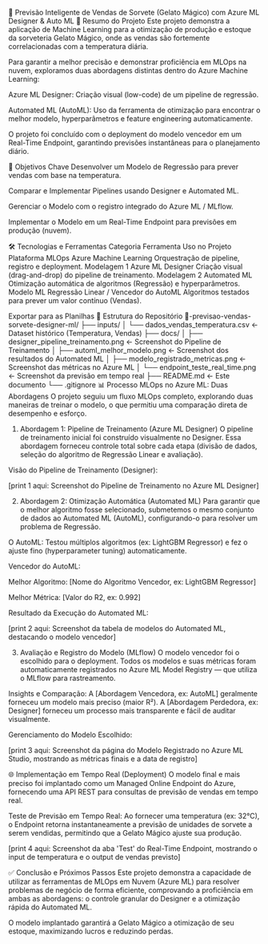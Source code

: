 🍦 Previsão Inteligente de Vendas de Sorvete (Gelato Mágico) com Azure ML Designer & Auto ML
🚀 Resumo do Projeto
Este projeto demonstra a aplicação de Machine Learning para a otimização de produção e estoque da sorveteria Gelato Mágico, onde as vendas são fortemente correlacionadas com a temperatura diária.

Para garantir a melhor precisão e demonstrar proficiência em MLOps na nuvem, exploramos duas abordagens distintas dentro do Azure Machine Learning:

Azure ML Designer: Criação visual (low-code) de um pipeline de regressão.

Automated ML (AutoML): Uso da ferramenta de otimização para encontrar o melhor modelo, hyperparâmetros e feature engineering automaticamente.

O projeto foi concluído com o deployment do modelo vencedor em um Real-Time Endpoint, garantindo previsões instantâneas para o planejamento diário.

🎯 Objetivos Chave
Desenvolver um Modelo de Regressão para prever vendas com base na temperatura.

Comparar e Implementar Pipelines usando Designer e Automated ML.

Gerenciar o Modelo com o registro integrado do Azure ML / MLflow.

Implementar o Modelo em um Real-Time Endpoint para previsões em produção (nuvem).

🛠️ Tecnologias e Ferramentas
Categoria	Ferramenta	Uso no Projeto
Plataforma MLOps	Azure Machine Learning	Orquestração de pipeline, registro e deployment.
Modelagem 1	Azure ML Designer	Criação visual (drag-and-drop) do pipeline de treinamento.
Modelagem 2	Automated ML	Otimização automática de algoritmos (Regressão) e hyperparâmetros.
Modelo ML	Regressão Linear / Vencedor do AutoML	Algoritmos testados para prever um valor contínuo (Vendas).

Exportar para as Planilhas
📂 Estrutura do Repositório
🍦-previsao-vendas-sorvete-designer-ml/
├── inputs/
│   └── dados_vendas_temperatura.csv    <- Dataset histórico (Temperatura, Vendas)
├── docs/
│   ├── designer_pipeline_treinamento.png   <- Screenshot do Pipeline de Treinamento
│   ├── automl_melhor_modelo.png            <- Screenshot dos resultados do Automated ML
│   ├── modelo_registrado_metricas.png      <- Screenshot das métricas no Azure ML
│   └── endpoint_teste_real_time.png        <- Screenshot da previsão em tempo real
├── README.md                               <- Este documento
└── .gitignore
📊 Processo MLOps no Azure ML: Duas Abordagens
O projeto seguiu um fluxo MLOps completo, explorando duas maneiras de treinar o modelo, o que permitiu uma comparação direta de desempenho e esforço.

1. Abordagem 1: Pipeline de Treinamento (Azure ML Designer)
O pipeline de treinamento inicial foi construído visualmente no Designer. Essa abordagem forneceu controle total sobre cada etapa (divisão de dados, seleção do algoritmo de Regressão Linear e avaliação).

Visão do Pipeline de Treinamento (Designer):

[print 1 aqui: Screenshot do Pipeline de Treinamento no Azure ML Designer]

2. Abordagem 2: Otimização Automática (Automated ML)
Para garantir que o melhor algoritmo fosse selecionado, submetemos o mesmo conjunto de dados ao Automated ML (AutoML), configurando-o para resolver um problema de Regressão.

O AutoML: Testou múltiplos algoritmos (ex: LightGBM Regressor) e fez o ajuste fino (hyperparameter tuning) automaticamente.

Vencedor do AutoML:

Melhor Algoritmo: [Nome do Algoritmo Vencedor, ex: LightGBM Regressor]

Melhor Métrica: [Valor do R2, ex: 0.992]

Resultado da Execução do Automated ML:

[print 2 aqui: Screenshot da tabela de modelos do Automated ML, destacando o modelo vencedor]

3. Avaliação e Registro do Modelo (MLflow)
O modelo vencedor foi o escolhido para o deployment. Todos os modelos e suas métricas foram automaticamente registrados no Azure ML Model Registry — que utiliza o MLflow para rastreamento.

Insights e Comparação: A [Abordagem Vencedora, ex: AutoML] geralmente forneceu um modelo mais preciso (maior R²). A [Abordagem Perdedora, ex: Designer] forneceu um processo mais transparente e fácil de auditar visualmente.

Gerenciamento do Modelo Escolhido:

[print 3 aqui: Screenshot da página do Modelo Registrado no Azure ML Studio, mostrando as métricas finais e a data de registro]

🌐 Implementação em Tempo Real (Deployment)
O modelo final e mais preciso foi implantado como um Managed Online Endpoint do Azure, fornecendo uma API REST para consultas de previsão de vendas em tempo real.

Teste de Previsão em Tempo Real: Ao fornecer uma temperatura (ex: 32°C), o Endpoint retorna instantaneamente a previsão de unidades de sorvete a serem vendidas, permitindo que a Gelato Mágico ajuste sua produção.

[print 4 aqui: Screenshot da aba 'Test' do Real-Time Endpoint, mostrando o input de temperatura e o output de vendas previsto]

✅ Conclusão e Próximos Passos
Este projeto demonstra a capacidade de utilizar as ferramentas de MLOps em Nuvem (Azure ML) para resolver problemas de negócio de forma eficiente, comprovando a proficiência em ambas as abordagens: o controle granular do Designer e a otimização rápida do Automated ML.

O modelo implantado garantirá a Gelato Mágico a otimização de seu estoque, maximizando lucros e reduzindo perdas.
